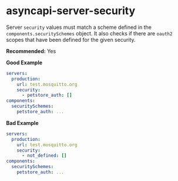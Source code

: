 # asyncapi-server-security

Server `security` values must match a scheme defined in the `components.securitySchemes` object. It also checks if there are `oauth2` scopes that have been defined for the given security.

**Recommended:** Yes

**Good Example**

```yaml
servers:
  production:
    url: test.mosquitto.org
    security:
      - petstore_auth: []
components:
  securitySchemes:
    petstore_auth: ...
```

**Bad Example**

```yaml
servers:
  production:
    url: test.mosquitto.org
    security:
      - not_defined: []
components:
  securitySchemes:
    petstore_auth: ...
```
